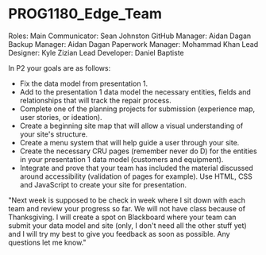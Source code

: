 # PROG1180_Edge_Team

Roles:
Main Communicator: Sean Johnston
GitHub Manager: Aidan Dagan
Backup Manager: Aidan Dagan
Paperwork Manager: Mohammad Khan
Lead Designer: Kyle Zizian
Lead Developer: Daniel Baptiste

In P2 your goals are as follows:
 - Fix the data model from presentation 1.
 - Add to the presentation 1 data model the necessary entities, fields and relationships that will track the repair process.
 - Complete one of the planning projects for submission (experience map, user stories, or ideation).
 - Create a beginning site map that will allow a visual understanding of your site's structure.
 - Create a menu system that will help guide a user through your site.
 - Create the necessary CRU pages (remember never do D) for the entities in your presentation 1 data model (customers and equipment).
 - Integrate and prove that your team has included the material discussed around accessibility (validation of pages for example).
Use HTML, CSS and JavaScript to create your site for presentation.

"Next week is supposed to be check in week where I sit down with each team and review your progress so far. We will not have class because of Thanksgiving.
I will create a spot on Blackboard where your team can submit your data model and site (only, I don't need all the other stuff yet) and I will try my best to give you feedback as soon as possible.
Any questions let me know."

